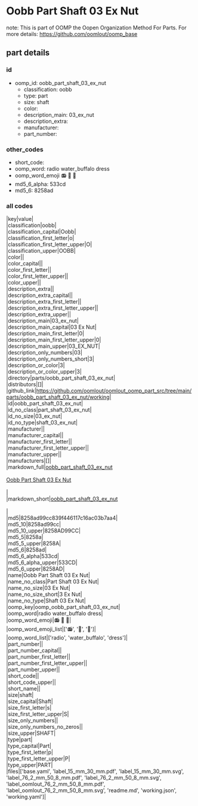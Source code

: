 # Oobb Part Shaft 03 Ex Nut  

note: This is part of OOMP the Oopen Organization Method For Parts. For more details: https://github.com/oomlout/oomp_base

##  part details





### id
* oomp_id: oobb_part_shaft_03_ex_nut
  * classification: oobb
  * type: part
  * size: shaft
  * color: 
  * description_main: 03_ex_nut
  * description_extra: 
  * manufacturer: 
  * part_number: 

### other_codes
* short_code: 
* oomp_word: radio water_buffalo dress
* oomp_word_emoji :radio: :water_buffalo: :dress:
* md5_6_alpha: 533cd
* md5_6: 8258ad

### all codes 
|key|value|  
|classification|oobb|  
|classification_capital|Oobb|  
|classification_first_letter|o|  
|classification_first_letter_upper|O|  
|classification_upper|OOBB|  
|color||  
|color_capital||  
|color_first_letter||  
|color_first_letter_upper||  
|color_upper||  
|description_extra||  
|description_extra_capital||  
|description_extra_first_letter||  
|description_extra_first_letter_upper||  
|description_extra_upper||  
|description_main|03_ex_nut|  
|description_main_capital|03 Ex Nut|  
|description_main_first_letter|0|  
|description_main_first_letter_upper|0|  
|description_main_upper|03_EX_NUT|  
|description_only_numbers|03|  
|description_only_numbers_short|3|  
|description_or_color|3|  
|description_or_color_upper|3|  
|directory|parts/oobb_part_shaft_03_ex_nut|  
|distributors|[]|  
|github_link|https://github.com/oomlout/oomlout_oomp_part_src/tree/main/parts/oobb_part_shaft_03_ex_nut/working|  
|id|oobb_part_shaft_03_ex_nut|  
|id_no_class|part_shaft_03_ex_nut|  
|id_no_size|03_ex_nut|  
|id_no_type|shaft_03_ex_nut|  
|manufacturer||  
|manufacturer_capital||  
|manufacturer_first_letter||  
|manufacturer_first_letter_upper||  
|manufacturer_upper||  
|manufacturers|[]|  
|markdown_full|[oobb_part_shaft_03_ex_nut](https://github.com/oomlout/oomlout_oomp_part_src/tree/main/parts/oobb_part_shaft_03_ex_nut/working)<br>[](https://github.com/oomlout/oomlout_oomp_part_src/tree/main/parts/oobb_part_shaft_03_ex_nut/working)<br>[Oobb Part Shaft 03 Ex Nut](https://github.com/oomlout/oomlout_oomp_part_src/tree/main/parts/oobb_part_shaft_03_ex_nut/working)<br><br>|  
|markdown_short|[oobb_part_shaft_03_ex_nut](https://github.com/oomlout/oomlout_oomp_part_src/tree/main/parts/oobb_part_shaft_03_ex_nut/working)<br><br>|  
|md5|8258ad99cc839f446117c16ac03b7aa4|  
|md5_10|8258ad99cc|  
|md5_10_upper|8258AD99CC|  
|md5_5|8258a|  
|md5_5_upper|8258A|  
|md5_6|8258ad|  
|md5_6_alpha|533cd|  
|md5_6_alpha_upper|533CD|  
|md5_6_upper|8258AD|  
|name|Oobb Part Shaft 03 Ex Nut|  
|name_no_class|Part Shaft 03 Ex Nut|  
|name_no_size|03 Ex Nut|  
|name_no_size_short|3 Ex Nut|  
|name_no_type|Shaft 03 Ex Nut|  
|oomp_key|oomp_oobb_part_shaft_03_ex_nut|  
|oomp_word|radio water_buffalo dress|  
|oomp_word_emoji|:radio: :water_buffalo: :dress:|  
|oomp_word_emoji_list|[':radio:', ':water_buffalo:', ':dress:']|  
|oomp_word_list|['radio', 'water_buffalo', 'dress']|  
|part_number||  
|part_number_capital||  
|part_number_first_letter||  
|part_number_first_letter_upper||  
|part_number_upper||  
|short_code||  
|short_code_upper||  
|short_name||  
|size|shaft|  
|size_capital|Shaft|  
|size_first_letter|s|  
|size_first_letter_upper|S|  
|size_only_numbers||  
|size_only_numbers_no_zeros||  
|size_upper|SHAFT|  
|type|part|  
|type_capital|Part|  
|type_first_letter|p|  
|type_first_letter_upper|P|  
|type_upper|PART|  
|files|['base.yaml', 'label_15_mm_30_mm.pdf', 'label_15_mm_30_mm.svg', 'label_76_2_mm_50_8_mm.pdf', 'label_76_2_mm_50_8_mm.svg', 'label_oomlout_76_2_mm_50_8_mm.pdf', 'label_oomlout_76_2_mm_50_8_mm.svg', 'readme.md', 'working.json', 'working.yaml']|  
